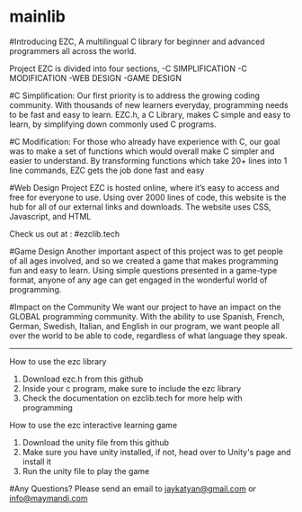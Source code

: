 # mainlib

#Introducing EZC, A multilingual C library for beginner and advanced programmers all across the world.

Project EZC is divided into four sections,
-C SIMPLIFICATION
-C MODIFICATION
-WEB DESIGN
-GAME DESIGN

#C Simplification:
Our first priority is to address the growing coding community. With thousands of new learners everyday, programming needs to be fast and easy to learn. EZC.h, a C Library, makes C simple and easy to learn, by simplifying down commonly used C programs.

#C Modification:
For those who already have experience with C, our goal was to make a set of functions which would overall make C simpler and easier to understand. By transforming functions which take 20+ lines into 1 line commands, EZC gets the job done fast and easy

#Web Design
Project EZC is hosted online, where it’s easy to access and free for everyone to use. Using over 2000 lines of code, this website is the hub for all of our external links and downloads. The website uses CSS, Javascript, and HTML

Check us out at : #ezclib.tech

#Game Design
Another important aspect of this project was to get people of all ages involved, and so we created a game that makes programming fun and easy to learn. Using simple questions presented in a game-type format, anyone of any age can get engaged in the wonderful world of programming.

#Impact on the Community
We want our project to have an impact on the GLOBAL programming community. With the ability to use Spanish, French, German, Swedish, Italian, and English in our program, we want people all over the world to be able to code, regardless of what language they speak.

____________________________________________________________________________________________________
How to use the ezc library
1) Download ezc.h from this github
2) Inside your c program, make sure to include the ezc library
3) Check the documentation on ezclib.tech for more help with programming

How to use the ezc interactive learning game
1) Download the unity file from this github
2) Make sure you have unity installed, if not, head over to Unity's page and install it
3) Run the unity file to play the game

#Any Questions? Please send an email to jaykatyan@gmail.com or info@maymandi.com




